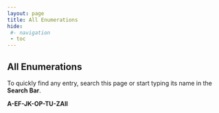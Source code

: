 ```yaml
---
layout: page
title: All Enumerations
hide:
 #- navigation
 - toc
---
```


## All Enumerations

To quickly find any entry, search this page or start typing its name in the **Search Bar**.  

**A-EF-JK-OP-TU-ZAll**